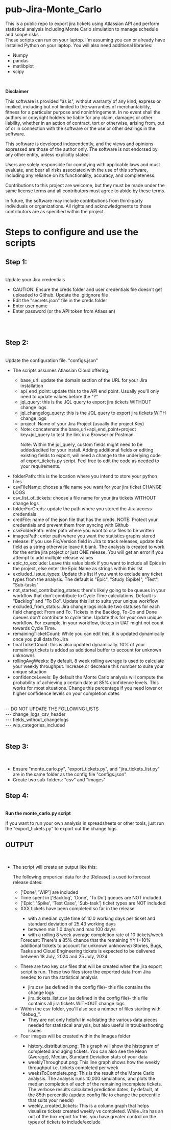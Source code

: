 # pub-Jira-Monte_Carlo
This is a public repo to export jira tickets using Atlassian API and perform statistical analysis including Monte Carlo simulation to manage schedule and scope risks <br />
These scripts can run on your laptop. I'm assuming you can or already have installed Python on your laptop. You will also need additional libraries:
<ul><li>Numpy</li>
<li>pandas</li>
<li>matlibplot</li>
<li>scipy</li>

</ul>
<br />

<strong>Disclaimer</strong>
<p>
This software is provided "as is", without warranty of any kind, express or implied, including but not limited to the warranties of merchantability, fitness for a particular purpose and noninfringement. In no event shall the authors or copyright holders be liable for any claim, damages or other liability, whether in an action of contract, tort or otherwise, arising from, out of or in connection with the software or the use or other dealings in the software.
</p>
<p>
This software is developed independently, and the views and opinions expressed are those of the author only. The software is not endorsed by any other entity, unless explicitly stated.
</p>
<p>
Users are solely responsible for complying with applicable laws and must evaluate, and bear all risks associated with the use of this software, including any reliance on its functionality, accuracy, and completeness.
</p>
<p>
Contributions to this project are welcome, but they must be made under the same license terms and all contributors must agree to abide by these terms.
</p>
<p>
In future, the software may include contributions from third-party individuals or organizations. All rights and acknowledgments to those contributors are as specified within the project.
</p>
<h1>Steps to configure and use the scripts</h2>
<h2>Step 1:</h2><br />
Update your Jira credentials<br />
<ul>
<li>CAUTION: Ensure the creds folder and user credentials file doesn't get uploaded to Github. Update the .gitignore file</li>
<li>Edit the "secrets.json" file in the creds folder</li>
<li>Enter user name</li>
<li>Enter password (or the API token from Atlassian)</li>
</ul>
<br /><br />
<h2>Step 2:</h2><br />
Update the configuration file. "configs.json"<br />
<ul>
<li>The scripts assumes Atlassian Cloud offering. </li>
<ul>
<li>base_url: update the domain section of the URL for your Jira installation</li>
<li>api_end_point: update this to the API end point. Usually you'll only need to update values before the "?"</li>
<li>jql_query: this is the JQL query to export jira tickets WITHOUT change logs</li>
<li>jql_changelog_query: this is the JQL query to export jira tickets WITH change logs</li>
<li>project: Name of your Jira Project (usually the project Key)</li>
<li>Note: concatenate the base_url+api_end_point+project key+jql_query to test the link in a Browser or Postman.<p>
Note: Within the jql_query, custom fields might need to be added/edited for your install. Adding additional fields or editing existing fields to export, will need a change to the underlying code of export_tickets.py script. Feel free to edit the code as needed to your requirements.
</p>
</li>
</ul>
<li>folderPath: this is the location where you intend to store your python files</li>
<li>csvFileName: choose a file name you want for your jira ticket CHANGE LOGS</li>
<li>csv_list_of_tickets: choose a file name for your jira tickets WITHOUT change logs</li>
<li>folderForCreds: update the path where you stored the Jira access credentials</li>
<li>credFile: name of the json file that has the creds. NOTE: Protect your credentials and prevent them from syncing with Github</li>
<li>csvFolderPath: enter path where you want to csv files to be written</li>
<li>imagesPath: enter path where you want the statistics graphs stored</li>
<li>release: If you use Fix/Version field in Jira to track releases, update this field as a string otherwise leave it blank. The analysis is created to work for the entire jira project or just ONE release. You will get an error if you attempt to add multiple release values</li>
<li>epic_to_exclude: Leave this value blank if you want to include all Epics in the project, else enter the Epic Name as strings within this list</li>
<li>excluded_issue_types: Update this list if you want to exclude any ticket types from the analysis. The default is "Epic", "Study (Spike)", "Test", "Sub-tasks"</li>
<li>not_started_contributing_states: there's likely going to be queues in your workflow that don't contribute to Cycle Time calculations. Default is "Backlog" and "To Do". Update this list to suite your unique workflow</li>
<li>excluded_from_status: Jira change logs include two statuses for each field changed: From and To. Tickets in the Backlog, To-Do and Done queues don't contribute to cycle time. Update this for your own unique workflow. For example, in your workflow, tickets in UAT might not count towards Cycle Time. </li>
<li>remainingTicketCount: While you can edit this, it is updated dynamically once you pull data fro Jira</li>
<li>finalTicketCount: this is also updated dynamically. 10% of your remaining tickets is added as additional buffer to account for unknown unknowns </li>
<li>rollingAvgWeeks: By default, 8 week rolling average is used to calculate your weekly throughput. Increase or decrease this number to suite your unique situation</li>
<li>confidenceLevels: By default the Monte Carlo analysis will compute the probability of achieving a certain date at 85% confidence levels. This works for most situations. Change this percentage if you need lower or higher confidence levels on your completion dates</li>
</ul>
<br />
-- DO NOT UPDATE THE FOLLOWING LISTS <br />
--- change_logs_csv_header </br />
--- fields_without_changelogs<br />
--- wip_categories_included<br/><br />


<h2>Step 3:</h2><br />
<ul>
<li>Ensure "monte_carlo.py", "export_tickets.py",  and "jira_tickets_list.py" are in the same folder as the config file "configs.json"</li>
<li>Create two sub-folders: "csv" and "images"</li>
</ul>

<h2>Step 4:</h2><br />
<strong>Run the monte_carlo.py script</strong>
<p>If you want to run your own analysis in spreadsheets or other tools, just run the "export_tickets.py" to export out the change logs.</p>

<h2>OUTPUT</h2><br />
<ul>
<li>The script will create an output like this:
<p>
The following emperical data for the [Release] is used to forecast release dates: 
<ul>
<li>['Done', 'WIP'] are included</li>
<li>Time spent in ['Backlog', 'Done', 'To Do'] queues are NOT included</li>
<li>['Epic', 'Spike', 'Test Case', 'Sub-task'] ticket types are NOT included</li>
<li>XXX tickets have been completed so far in the release </li>
<ul>
<li>with a median cycle time of 10.0 working days per ticket and standard deviation of 25.43 working days</li>
<li>between min 1.0 day/s and max 100 day/s</li>
<li>with a rolling 8 week average completion rate of 10 tickets/week </li>
</ul>
Forecast: There's a 85% chance that the remaining YY (+10% additional tickets to account for unknown unknowns) Stories, Bugs, Tasks and Cloud Engineering tickets is expected to be delivered between 18 July, 2024 and 25 July, 2024.
</p>
<li>There are two key csv files that will be created when the jira export script is run. These two files store the exported data from Jira needed to run the statistical analysis</li>
<ul>
<li>jira.csv (as defined in the config file)- this file contains the change logs</li>
<li>jira_tickets_list.csv (as defined in the config file)- this file contains all jira tickets WITHOUT change logs</li>
</ul>
<li>Within the csv folder, you'll also see a number of files starting with "debug_". <ul><li>They are not only helpful in validating the various data pieces needed for statistical analysis, but also useful in troubleshooting issues</li></ul>
<li>Four images will be created within the Images folder</li>
<ul>
<li>history_distribution.png: This graph will show the histogram of completed and aging tickets. You can also see the Mean (Average), Median, Standard Deviation stats of your data</li>
<li>weeklyThroughput.png: This line graph shows how the weekly throughput i.e. tickets completed per week</li>
<li>weeksToComplete.png: This is the result of the Monte Carlo analysis. The analysis runs 10,000 simulations, and plots the median completion of each of the remaining incomplete tickets. The verbose results calculated prediction dates, by default, at the 85th percentile (update config file to change the percentile that suits your needs)</li>
<li>weekly_created_tickets: This is a column graph that helps visualize tickets created weekly vs completed. While Jira has an out of the box report for this, you have greater control on the types of tickets to include/exclude</li>
</ul>
</ul>




